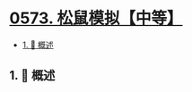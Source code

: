 # [0573. 松鼠模拟【中等】](https://github.com/tnotesjs/TNotes.leetcode/tree/main/notes/0573.%20%E6%9D%BE%E9%BC%A0%E6%A8%A1%E6%8B%9F%E3%80%90%E4%B8%AD%E7%AD%89%E3%80%91)

<!-- region:toc -->

- [1. 📝 概述](#1--概述)

<!-- endregion:toc -->

## 1. 📝 概述
